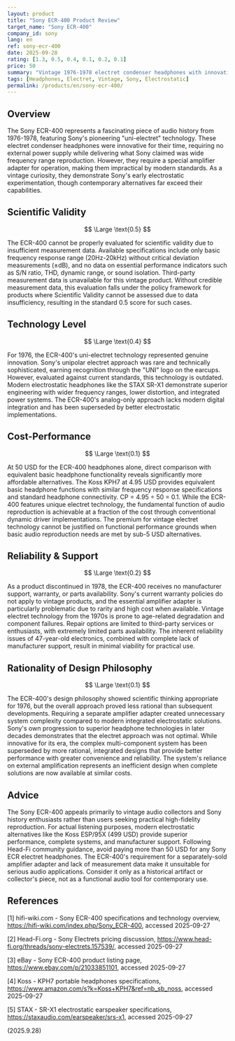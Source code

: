 ```yaml
---
layout: product
title: "Sony ECR-400 Product Review"
target_name: "Sony ECR-400"
company_id: sony
lang: en
ref: sony-ecr-400
date: 2025-09-28
rating: [1.3, 0.5, 0.4, 0.1, 0.2, 0.1]
price: 50
summary: "Vintage 1976-1978 electret condenser headphones with innovative uni-electret technology, requiring special amplifier adapter and offering limited modern relevance"
tags: [Headphones, Electret, Vintage, Sony, Electrostatic]
permalink: /products/en/sony-ecr-400/
---
```


## Overview

The Sony ECR-400 represents a fascinating piece of audio history from 1976-1978, featuring Sony's pioneering "uni-electret" technology. These electret condenser headphones were innovative for their time, requiring no external power supply while delivering what Sony claimed was wide frequency range reproduction. However, they require a special amplifier adapter for operation, making them impractical by modern standards. As a vintage curiosity, they demonstrate Sony's early electrostatic experimentation, though contemporary alternatives far exceed their capabilities.

## Scientific Validity

$$ \Large \text{0.5} $$

The ECR-400 cannot be properly evaluated for scientific validity due to insufficient measurement data. Available specifications include only basic frequency response range (20Hz-20kHz) without critical deviation measurements (±dB), and no data on essential performance indicators such as S/N ratio, THD, dynamic range, or sound isolation. Third-party measurement data is unavailable for this vintage product. Without credible measurement data, this evaluation falls under the policy framework for products where Scientific Validity cannot be assessed due to data insufficiency, resulting in the standard 0.5 score for such cases.

## Technology Level

$$ \Large \text{0.4} $$

For 1976, the ECR-400's uni-electret technology represented genuine innovation. Sony's unipolar electret approach was rare and technically sophisticated, earning recognition through the "UNI" logo on the earcups. However, evaluated against current standards, this technology is outdated. Modern electrostatic headphones like the STAX SR-X1 demonstrate superior engineering with wider frequency ranges, lower distortion, and integrated power systems. The ECR-400's analog-only approach lacks modern digital integration and has been superseded by better electrostatic implementations.

## Cost-Performance

$$ \Large \text{0.1} $$

At 50 USD for the ECR-400 headphones alone, direct comparison with equivalent basic headphone functionality reveals significantly more affordable alternatives. The Koss KPH7 at 4.95 USD provides equivalent basic headphone functions with similar frequency response specifications and standard headphone connectivity. CP = 4.95 ÷ 50 = 0.1. While the ECR-400 features unique electret technology, the fundamental function of audio reproduction is achievable at a fraction of the cost through conventional dynamic driver implementations. The premium for vintage electret technology cannot be justified on functional performance grounds when basic audio reproduction needs are met by sub-5 USD alternatives.

## Reliability & Support

$$ \Large \text{0.2} $$

As a product discontinued in 1978, the ECR-400 receives no manufacturer support, warranty, or parts availability. Sony's current warranty policies do not apply to vintage products, and the essential amplifier adapter is particularly problematic due to rarity and high cost when available. Vintage electret technology from the 1970s is prone to age-related degradation and component failures. Repair options are limited to third-party services or enthusiasts, with extremely limited parts availability. The inherent reliability issues of 47-year-old electronics, combined with complete lack of manufacturer support, result in minimal viability for practical use.

## Rationality of Design Philosophy

$$ \Large \text{0.1} $$

The ECR-400's design philosophy showed scientific thinking appropriate for 1976, but the overall approach proved less rational than subsequent developments. Requiring a separate amplifier adapter created unnecessary system complexity compared to modern integrated electrostatic solutions. Sony's own progression to superior headphone technologies in later decades demonstrates that the electret approach was not optimal. While innovative for its era, the complex multi-component system has been superseded by more rational, integrated designs that provide better performance with greater convenience and reliability. The system's reliance on external amplification represents an inefficient design when complete solutions are now available at similar costs.

## Advice

The Sony ECR-400 appeals primarily to vintage audio collectors and Sony history enthusiasts rather than users seeking practical high-fidelity reproduction. For actual listening purposes, modern electrostatic alternatives like the Koss ESP/95X (499 USD) provide superior performance, complete systems, and manufacturer support. Following Head-Fi community guidance, avoid paying more than 50 USD for any Sony ECR electret headphones. The ECR-400's requirement for a separately-sold amplifier adapter and lack of measurement data make it unsuitable for serious audio applications. Consider it only as a historical artifact or collector's piece, not as a functional audio tool for contemporary use.

## References

[1] hifi-wiki.com - Sony ECR-400 specifications and technology overview, https://hifi-wiki.com/index.php/Sony_ECR-400, accessed 2025-09-27

[2] Head-Fi.org - Sony Electrets pricing discussion, https://www.head-fi.org/threads/sony-electrets.157539/, accessed 2025-09-27

[3] eBay - Sony ECR-400 product listing page, https://www.ebay.com/p/21033851101, accessed 2025-09-27

[4] Koss - KPH7 portable headphones specifications, https://www.amazon.com/s?k=Koss+KPH7&ref=nb_sb_noss, accessed 2025-09-27

[5] STAX - SR-X1 electrostatic earspeaker specifications, https://staxaudio.com/earspeaker/srs-x1, accessed 2025-09-27

(2025.9.28)